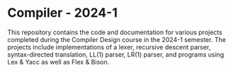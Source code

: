 # Compiler - 2024-1

This repository contains the code and documentation for various projects completed during the Compiler Design course in the 2024-1 semester. 
The projects include implementations of a lexer, recursive descent parser, syntax-directed translation, LL(1) parser, LR(1) parser, and programs using Lex & Yacc as well as Flex & Bison.
